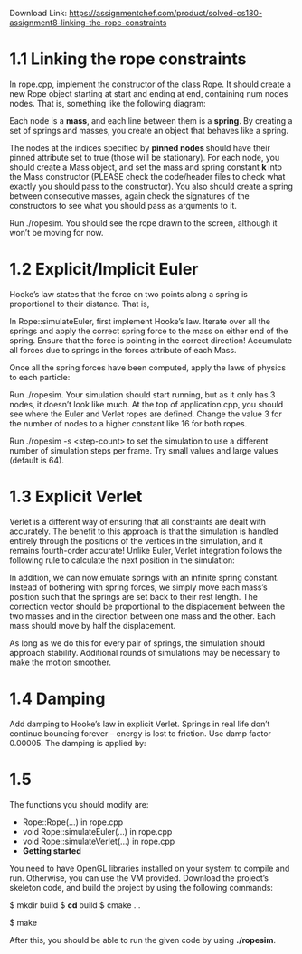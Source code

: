 Download Link: https://assignmentchef.com/product/solved-cs180-assignment8-linking-the-rope-constraints
<br>
<h1>1.1        Linking the rope constraints</h1>

In rope.cpp, implement the constructor of the class Rope. It should create a new Rope object starting at start and ending at end, containing num nodes nodes. That is, something like the following diagram:

Each node is a <strong>mass</strong>, and each line between them is a <strong>spring</strong>. By creating a set of springs and masses, you create an object that behaves like a spring.

The nodes at the indices specified by <strong>pinned nodes </strong>should have their pinned attribute set to true (those will be stationary). For each node, you should create a Mass object, and set the mass and spring constant <strong>k </strong>into the Mass constructor (PLEASE check the code/header files to check what exactly you should pass to the constructor). You also should create a spring between consecutive masses, again check the signatures of the constructors to see what you should pass as arguments to it.

Run ./ropesim. You should see the rope drawn to the screen, although it won’t be moving for now.

<h1>1.2       Explicit/Implicit Euler</h1>

Hooke’s law states that the force on two points along a spring is proportional to their distance. That is,

In Rope::simulateEuler, first implement Hooke’s law. Iterate over all the springs and apply the correct spring force to the mass on either end of the spring. Ensure that the force is pointing in the correct direction! Accumulate all forces due to springs in the forces attribute of each Mass.

Once all the spring forces have been computed, apply the laws of physics to each particle:

Run ./ropesim. Your simulation should start running, but as it only has 3 nodes, it doesn’t look like much. At the top of application.cpp, you should see where the Euler and Verlet ropes are defined. Change the value 3 for the number of nodes to a higher constant like 16 for both ropes.

Run ./ropesim -s &lt;step-count&gt; to set the simulation to use a different number of simulation steps per frame. Try small values and large values (default is 64).

<h1>1.3      Explicit Verlet</h1>

Verlet is a different way of ensuring that all constraints are dealt with accurately. The benefit to this approach is that the simulation is handled entirely through the positions of the vertices in the simulation, and it remains fourth-order accurate! Unlike Euler, Verlet integration follows the following rule to calculate the next position in the simulation:

In addition, we can now emulate springs with an infinite spring constant. Instead of bothering with spring forces, we simply move each mass’s position such that the springs are set back to their rest length. The correction vector should be proportional to the displacement between the two masses and in the direction between one mass and the other. Each mass should move by half the displacement.

As long as we do this for every pair of springs, the simulation should approach stability. Additional rounds of simulations may be necessary to make the motion smoother.

<h1>1.4     Damping</h1>

Add damping to Hooke’s law in explicit Verlet. Springs in real life don’t continue bouncing forever – energy is lost to friction. Use damp factor 0.00005. The damping is applied by:

<h1>1.5</h1>

The functions you should modify are:

<ul>

 <li>Rope::Rope(…) in rope.cpp</li>

 <li>void Rope::simulateEuler(…) in rope.cpp</li>

 <li>void Rope::simulateVerlet(…) in rope.cpp</li>

 <li><strong>Getting started</strong></li>

</ul>

You need to have OpenGL libraries installed on your system to compile and run. Otherwise, you can use the VM provided. Download the project’s skeleton code, and build the project by using the following commands:

$ mkdir build $ <strong>cd </strong>build $ cmake . .

$ make

After this, you should be able to run the given code by using <strong>./ropesim</strong>.